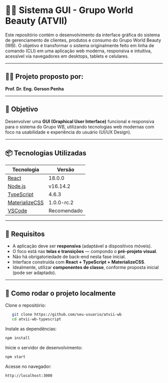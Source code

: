 # 💇‍♀️ Sistema GUI - Grupo World Beauty (ATVII)

Este repositório contém o desenvolvimento da interface gráfica do sistema de gerenciamento de clientes, produtos e consumo do Grupo World Beauty (WB). O objetivo é transformar o sistema originalmente feito em linha de comando (CLI) em uma aplicação web moderna, responsiva e intuitiva, acessível via navegadores em desktops, tablets e celulares.

---

## 👨‍🏫 Projeto proposto por:
**Prof. Dr. Eng. Gerson Penha**

---

## 🎯 Objetivo
Desenvolver uma **GUI (Graphical User Interface)** funcional e responsiva para o sistema do Grupo WB, utilizando tecnologias web modernas com foco na usabilidade e experiência do usuário (UI/UX Design).

---


## 📦 Tecnologias Utilizadas

| Tecnologia              | Versão         | 
|------------------------|----------------|
| [React](https://reactjs.org/)                 | 18.0.0        |
| [Node.js](https://nodejs.org)                 | v16.14.2      |                                                                        |
| [TypeScript](https://www.typescriptlang.org/) | 4.6.3         | 
| [MaterializeCSS](https://materializecss.com/) | 1.0.0-rc.2    | 
| [VSCode](https://code.visualstudio.com/)      | Recomendado   | 

---

## 📱 Requisitos

- A aplicação deve ser **responsiva** (adaptável a dispositivos móveis).
- O foco está nas **telas e transições** — compondo o **pré-projeto visual**.
- Não há obrigatoriedade de back-end nesta fase inicial.
- Interface construída com **React + TypeScript + MaterializeCSS**.
- Idealmente, utilizar **componentes de classe**, conforme proposta inicial (pode ser adaptado).

---

## 🚀 Como rodar o projeto localmente


Clone o repositório:
```bash
   git clone https://github.com/seu-usuario/atvii-wb
   cd atvii-wb-typescript
```

Instale as dependências:
```bash
npm install
```

Inicie o servidor de desenvolvimento:
```bash
npm start
```

Acesse no navegador:
```bash
http://localhost:3000
```
